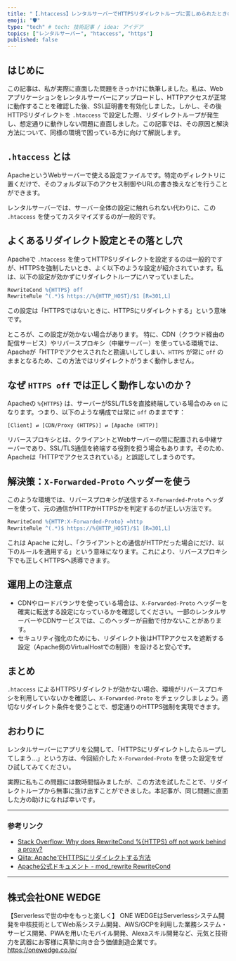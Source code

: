 ```yaml
---
title: "【.htaccess】レンタルサーバーでHTTPSリダイレクトループに苦しめられたときの解決法"
emoji: "🛡️"
type: "tech" # tech: 技術記事 / idea: アイデア
topics: ["レンタルサーバー", "htaccess", "https"]
published: false
---
```


## はじめに

この記事は、私が実際に直面した問題をきっかけに執筆しました。私は、Webアプリケーションをレンタルサーバーにアップロードし、HTTPアクセスが正常に動作することを確認した後、SSL証明書を有効化しました。しかし、その後HTTPSリダイレクトを `.htaccess` で設定した際、リダイレクトループが発生し、想定通りに動作しない問題に直面しました。この記事では、その原因と解決方法について、同様の環境で困っている方に向けて解説します。

## `.htaccess` とは
ApacheというWebサーバーで使える設定ファイルです。特定のディレクトリに置くだけで、そのフォルダ以下のアクセス制御やURLの書き換えなどを行うことができます。

レンタルサーバーでは、サーバー全体の設定に触れられない代わりに、この `.htaccess` を使ってカスタマイズするのが一般的です。


## よくあるリダイレクト設定とその落とし穴
Apacheで `.htaccess` を使ってHTTPSリダイレクトを設定するのは一般的ですが、HTTPSを強制したいとき、よく以下のような設定が紹介されています。私は、以下の設定が効かずにリダイレクトループにハマっていました。

```apache
RewriteCond %{HTTPS} off
RewriteRule ^(.*)$ https://%{HTTP_HOST}/$1 [R=301,L]
```

この設定は「HTTPSではないときに、HTTPSにリダイレクトする」という意味です。

ところが、この設定が効かない場合があります。
特に、CDN（クラウド経由の配信サービス）やリバースプロキシ（中継サーバー）を使っている環境では、Apacheが「HTTPでアクセスされたと勘違いしてしまい、`HTTPS` が常に `off` のままとなるため、この方法ではリダイレクトがうまく動作しません。


## なぜ `HTTPS off` では正しく動作しないのか？

Apacheの `%{HTTPS}` は、サーバーがSSL/TLSを直接終端している場合のみ `on` になります。つまり、以下のような構成では常に `off` のままです：

```
[Client] ⇄ [CDN/Proxy (HTTPS)] ⇄ [Apache (HTTP)]
```

リバースプロキシとは、クライアントとWebサーバーの間に配置される中継サーバーであり、SSL/TLS通信を終端する役割を担う場合もあります。そのため、Apacheは「HTTPでアクセスされている」と誤認してしまうのです。


## 解決策：`X-Forwarded-Proto` ヘッダーを使う

このような環境では、リバースプロキシが送信する `X-Forwarded-Proto` ヘッダーを使って、元の通信がHTTPかHTTPSかを判定するのが正しい方法です。

```apache
RewriteCond %{HTTP:X-Forwarded-Proto} =http
RewriteRule ^(.*)$ https://%{HTTP_HOST}/$1 [R=301,L]
```

これは Apache に対し、「クライアントとの通信がHTTPだった場合にだけ、以下のルールを適用する」という意味になります。これにより、リバースプロキシ下でも正しくHTTPSへ誘導できます。


## 運用上の注意点

- CDNやロードバランサを使っている場合は、`X-Forwarded-Proto` ヘッダーを確実に転送する設定になっているかを確認してください。一部のレンタルサーバーやCDNサービスでは、このヘッダーが自動で付かないことがあります。
- セキュリティ強化のためにも、リダイレクト後はHTTPアクセスを遮断する設定（Apache側のVirtualHostでの制限）を設けると安心です。


## まとめ

`.htaccess` によるHTTPSリダイレクトが効かない場合、環境がリバースプロキシを利用していないかを確認し、`X-Forwarded-Proto` をチェックしましょう。適切なリダイレクト条件を使うことで、想定通りのHTTPS強制を実現できます。

## おわりに

レンタルサーバーにアプリを公開して、「HTTPSにリダイレクトしたらループしてしまう…」という方は、今回紹介した `X-Forwarded-Proto` を使った設定をぜひ試してみてください。

実際に私もこの問題には数時間悩みましたが、この方法を試したことで、リダイレクトループから無事に抜け出すことができました。本記事が、同じ問題に直面した方の助けになれば幸いです。

---

### 参考リンク
- [Stack Overflow: Why does RewriteCond %{HTTPS} off not work behind a proxy?](https://stackoverflow.com/a/26494983/454997)
- [Qiita: ApacheでHTTPSにリダイレクトする方法](https://qiita.com/_hiro_dev/items/004eecf6f2ebae94e709)
- [Apache公式ドキュメント - mod_rewrite RewriteCond](https://httpd.apache.org/docs/current/mod/mod_rewrite.html#rewritecond)

---

## 株式会社ONE WEDGE
【Serverlessで世の中をもっと楽しく】
ONE WEDGEはServerlessシステム開発を中核技術としてWeb系システム開発、AWS/GCPを利用した業務システム・サービス開発、PWAを用いたモバイル開発、Alexaスキル開発など、元気と技術力を武器にお客様に真摯に向き合う価値創造企業です。
https://onewedge.co.jp/
